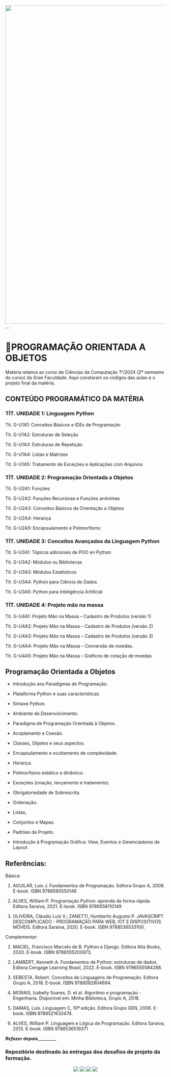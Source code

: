 <img align="right" src="python.jpg" width="1000"/>   ...

<h1>📌PROGRAMAÇÃO ORIENTADA A OBJETOS</h1>
Matéria relativa ao curso de Ciências da Computação 1°/2024 (2º semestre do curso) da Gran Faculdade. Aqui constaram os códigos das aulas e o projeto final da matéria.

##  CONTEÚDO PROGRAMÁTICO DA MATÉRIA

### TÍT. UNIDADE 1: Linguagem Python 

Tít. G-U1A1: Conceitos Básicos e IDEs de Programação 

Tít. G-U1A2: Estruturas de Seleção  

Tít. G-U1A3: Estruturas de Repetição 

Tít. G-U1A4: Listas e Matrizes 

Tít. G-U1A5:  Tratamento de Exceções e Aplicações com Arquivos 


### TÍT. UNIDADE 2: Programação Orientada a Objetos 

Tít. G-U2A1: Funções  

Tít. G-U2A2: Funções Recursivas e Funções anônimas 

Tít. G-U2A3: Conceitos Básicos da Orientação a Objetos  

Tít. G-U2A4: Herança 

Tít. G-U2A5: Encapsulamento e Polimorfismo 


### TÍT. UNIDADE 3: Conceitos Avançados da Linguagem Python 

Tít. G-U3A1: Tópicos adicionais de POO en Python 

Tít. G-U3A2: Módulos ou Bibliotecas 

Tít. G-U3A3: Módulos Estatísticos 

Tít. G-U3A4: Python para Ciência de Dados 

Tít. G-U3A5: Python para Inteligência Artificial 


### TÍT. UNIDADE 4: Projeto mão na massa 

Tít. G-U4A1: Projeto Mão na Massa – Cadastro de Produtos (versão 1) 

Tít. G-U4A2: Projeto Mão na Massa – Cadastro de Produtos (versão 2) 

Tít. G-U4A3: Projeto Mão na Massa – Cadastro de Produtos (versão 3) 

Tít. G-U4A4: Projeto Mão na Massa – Conversão de moedas. 

Tít. G-U4A5: Projeto Mão na Massa – Gráficos de cotação de moedas



##  Programação Orientada a Objetos

- Introdução aos Paradigmas de Programação. 

- Plataforma Python e suas características. 

- Sintaxe Python. 

- Ambiente de Desenvolvimento. 

- Paradigma de Programação Orientada à Objetos. 

- Acoplamento e Coesão. 

- Classes, Objetos e seus aspectos. 

- Encapsulamento e ocultamento de complexidade. 

- Herança. 

- Polimorfismo estático e dinâmico. 

- Exceções (criação, lançamento e tratamento). 

- Obrigatoriedade de Sobrescrita. 

- Ordenação. 

- Listas, 

- Conjuntos e Mapas. 

- Padrões de Projeto. 

- Introdução à Programação Gráfica: View, Eventos e Gerenciadores de Layout.


## Referências:

Básica:

1. AGUILAR, Luis J. Fundamentos de Programação. Editora Grupo A, 2008. E-book. ISBN  9788580550146

2. ALVES, William P. Programação Python: aprenda de forma rápida. Editora Saraiva, 2021. E-book. ISBN 9786558110149 

3. OLIVEIRA, Cláudio Luís V.; ZANETTI, Humberto Augusto P. JAVASCRIPT DESCOMPLICADO - PROGRAMAÇÃO PARA WEB, IOT E DISPOSITIVOS MÓVEIS. Editora Saraiva, 2020. E-book.  ISBN 9788536533100.

Complementar: 

1. MACIEL, Francisco Marcelo de B. Python e Django. Editora Alta Books, 2020. E-book. ISBN  9786555200973.
   
3. LAMBERT, Kenneth A. Fundamentos de Python: estruturas de dados. Editora Cengage Learning  Brasil, 2022. E-book. ISBN 9786555584288.
   
5. SEBESTA, Robert. Conceitos de Linguagens de Programação. Editora Grupo A, 2018. E-book. ISBN  9788582604694.
   
7. MORAIS, Izabelly Soares, D. et al. Algoritmo e programação - Engenharia. Disponível em: Minha  Biblioteca, Grupo A, 2018.
   
9. DAMAS, Luís. Linguagem C, 10ª edição. Editora Grupo GEN, 2006. E-book. ISBN 9788521632474.
   
11. ALVES, William P. Linguagem e Lógica de Programação. Editora Saraiva, 2013. E-book. ISBN 9788536519371 



_____________________________________________Refazer depois______________________________________________________

### Repositório destinado às entregas dos desafios de projeto da formação.

<div align="center">
  <p>
      <img src="https://img.shields.io/github/languages/count/alexklenio/DIO-dotnet-developer"/>
      <img src="https://img.shields.io/github/repo-size/alexklenio/DIO-dotnet-developer"/>
      <img src="https://img.shields.io/github/last-commit/alexklenio/DIO-dotnet-developer"/>
      <img src="https://img.shields.io/github/issues/alexklenio/DIO-dotnet-developer"/>
  </p> 
</div> 
